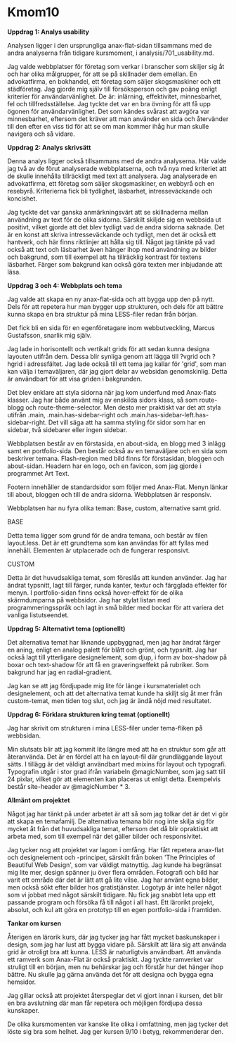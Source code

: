 Kmom10
===============================

**Uppdrag 1: Analys usability**

Analysen ligger i den ursprungliga anax-flat-sidan tillsammans med de andra analyserna från tidigare kursmoment, i analysis/701_usability.md.

Jag valde webbplatser för företag som verkar i branscher som skiljer sig åt och har olika målgrupper, för att se på skillnader dem emellan. En advokatfirma, en bokhandel, ett företag som säljer skogsmaskiner och ett städföretag. Jag gjorde mig själv till försöksperson och gav poäng enligt kriterier för användarvänlighet. De är: inlärning, effektivitet, minnesbarhet, fel och tillfredsställelse. Jag tyckte det var en bra övning för att få upp ögonen för användarvänlighet. Det som kändes svårast att avgöra var minnesbarhet, eftersom det kräver att man använder en sida och återvänder till den efter en viss tid för att se om man kommer ihåg hur man skulle navigera och så vidare.

**Uppdrag 2: Analys skrivsätt**

Denna analys ligger också tillsammans med de andra analyserna. Här valde jag två av de förut analyserade webbplatserna, och två nya med kriteriet att de skulle innehålla tillräckligt med text att analysera. Jag analyserade en advokatfirma, ett företag som säljer skogsmaskiner, en webbyrå och en resebyrå. Kriterierna fick bli tydlighet, läsbarhet, intresseväckande och koncishet.

Jag tyckte det var ganska anmärkningsvärt att se skillnaderna mellan användning av text för de olika sidorna. Särskilt skiljde sig en webbsida ut positivt, vilket gjorde att det blev tydligt vad de andra sidorna saknade. Det är en konst att skriva intresseväckande och tydligt, men det är också ett hantverk, och här finns riktlinjer att hålla sig till. Något jag tänkte på vad också att text och läsbarhet även hänger ihop med användning av bilder och bakgrund, som till exempel att ha tillräcklig kontrast för textens läsbarhet. Färger som bakgrund kan också göra texten mer inbjudande att läsa.


**Uppdrag 3 och 4: Webbplats och tema**

Jag valde att skapa en ny anax-flat-sida och att bygga upp den på nytt. Dels för att repetera hur man bygger upp strukturen, och dels för att bättre kunna skapa en bra struktur på mina LESS-filer redan från början.

Det fick bli en sida för en egenföretagare inom webbutveckling, Marcus Gustafsson, snarlik mig själv.

Jag lade in horisontellt och vertikalt grids för att sedan kunna designa layouten utifrån dem. Dessa blir synliga genom att lägga till ?vgrid och ?hgrid i adressfältet. Jag lade också till ett tema jag kallar för 'grid', som man kan välja i temaväljaren, där jag gjort delar av websidan genomskinlig. Detta är användbart för att visa griden i bakgrunden.

Det blev enklare att styla sidorna när jag kom underfund med Anax-flats klasser. Jag har både använt mig av enskilda sidors klass, så som route-blogg och route-theme-selector. Men desto mer praktiskt var det att styla utifrån .main, .main.has-sidebar-right och .main.has-sidebar-left.has-sidebar-right. Det vill säga att ha samma styling för sidor som har en sidebar, två sidebarer eller ingen sidebar.

Webbplatsen består av en förstasida, en about-sida, en blogg med 3 inlägg samt en portfolio-sida. Den består också av en temaväljare och en sida som beskriver temana. Flash-region med bild finns för förstasidan, bloggen och about-sidan. Headern har en logo, och en favicon, som jag gjorde i programmet Art Text.

Footern innehåller de standardsidor som följer med Anax-Flat. Menyn länkar till about, bloggen och till de andra sidorna. Webbplatsen är responsiv.

Webbplatsen har nu fyra olika teman: Base, custom, alternative samt grid.

BASE

Detta tema ligger som grund för de andra temana, och består av filen layout.less. Det är ett grundtema som kan användas för att fyllas med innehåll. Elementen är utplacerade och de fungerar responsivt.

CUSTOM

Detta är det huvudsakliga temat, som föreslås att kunden använder. Jag har ändrat typsnitt, lagt till färger, runda kanter, textur och färgglada effekter för menyn. I portfolio-sidan finns också hover-effekt för de olika skärmdumparna på webbsidor. Jag har stylat listan med programmeringsspråk och lagt in små bilder med bockar för att variera det vanliga listutseendet.

**Uppdrag 5: Alternativt tema (optionellt)**

Det alternativa temat har liknande uppbyggnad, men jag har ändrat färger en aning, enligt en analog palett för blått och grönt, och typsnitt. Jag har också lagt till ytterligare designelement, som djup, i form av box-shadow på boxar och text-shadow för att få en graveringseffekt på rubriker. Som bakgrund har jag en radial-gradient.

Jag kan se att jag fördjupade mig lite för länge i kursmaterialet och designelement, och att det alternativa temat kunde ha skiljt sig åt mer från custom-temat, men tiden tog slut, och jag är ändå nöjd med resultatet.

**Uppdrag 6: Förklara strukturen kring temat (optionellt)**

Jag har skrivit om strukturen i mina LESS-filer under tema-fliken på webbsidan.

Min slutsats blir att jag kommit lite längre med att ha en struktur som går att återanvända. Det är en fördel att ha en layout-fil där grundläggande layout sätts. I tillägg är det väldigt användbart med mixins för layout och typografi. Typografin utgår i stor grad ifrån variabeln @magicNumber, som jag satt till 24 pixlar, vilket gör att elementen kan placeras ut enligt detta. Exempelvis består site-header av @magicNumber * 3.

**Allmänt om projektet**

Något jag har tänkt på under arbetet är att så som jag tolkar det är det vi gör att skapa en temafamilj. De alternativa temana bör nog inte skilja sig för mycket åt från det huvudsakliga temat, eftersom det då blir opraktiskt att arbeta med, som till exempel när det gäller bilder och responsivitet.

Jag tycker nog att projektet var lagom i omfång. Har fått repetera anax-flat och designelement och -principer, särskilt från boken 'The Principles of Beautiful Web Design', som var väldigt matnyttig. Jag kunde ha begränsat mig lite mer, design spänner ju över flera områden. Fotografi och bild har varit ett område där det är lätt att gå lite vilse. Jag har använt egna bilder, men också sökt efter bilder hos gratistjänster. Logotyp är inte heller något som vi jobbat med något särskilt tidigare. Nu fick jag snabbt leta upp ett passande program och försöka få till något i all hast. Ett lärorikt projekt, absolut, och kul att göra en prototyp till en egen portfolio-sida i framtiden.

**Tankar om kursen**

Återigen en lärorik kurs, där jag tycker jag har fått mycket baskunskaper i design, som jag har lust att bygga vidare på. Särskilt att lära sig att använda grid är otroligt bra att kunna. LESS är naturligtvis användbart. Att använda ett ramverk som Anax-Flat är också praktiskt. Jag tyckte ramverket var struligt till en början, men nu behärskar jag och förstår hur det hänger ihop bättre. Nu skulle jag gärna använda det för att designa och bygga egna hemsidor.

Jag gillar också att projektet återspeglar det vi gjort innan i kursen, det blir en bra avslutning där man får repetera och möjligen fördjupa dessa kunskaper.

De olika kursmomenten var kanske lite olika i omfattning, men jag tycker det löste sig bra som helhet. Jag ger kursen 9/10 i betyg, rekommenderar den.
